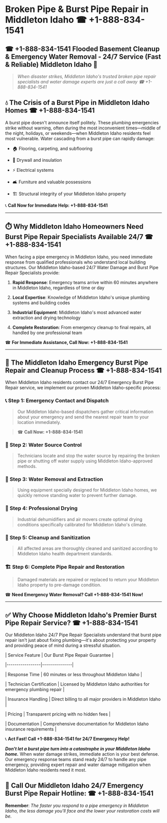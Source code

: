 # Broken Pipe & Burst Pipe Repair in Middleton Idaho ☎ +1-888-834-1541  
## ☎ +1-888-834-1541 Flooded Basement Cleanup & Emergency Water Removal - 24/7 Service (Fast & Reliable) Middleton Idaho 🚨  

> *When disaster strikes, Middleton Idaho's trusted broken pipe repair specialists and water damage experts are just a call away ☎ +1-888-834-1541*  

## 💧 The Crisis of a Burst Pipe in Middleton Idaho Homes ☎ +1-888-834-1541  

A burst pipe doesn't announce itself politely. These plumbing emergencies strike without warning, often during the most inconvenient times—middle of the night, holidays, or weekends—when Middleton Idaho residents feel most vulnerable. Water cascading from a burst pipe can rapidly damage:  

* 🏠 Flooring, carpeting, and subflooring  
* 🧱 Drywall and insulation  
* ⚡ Electrical systems  
* 🛋️ Furniture and valuable possessions  
* 🏗️ Structural integrity of your Middleton Idaho property  

📞 **Call Now for Immediate Help: +1-888-834-1541**  

---  

## ⏱️ Why Middleton Idaho Homeowners Need Burst Pipe Repair Specialists Available 24/7 ☎ +1-888-834-1541  

When facing a pipe emergency in Middleton Idaho, you need immediate response from qualified professionals who understand local building structures. Our Middleton Idaho-based 24/7 Water Damage and Burst Pipe Repair Specialists provide:  

1. **Rapid Response**: Emergency teams arrive within 60 minutes anywhere in Middleton Idaho, regardless of time or day  
2. **Local Expertise**: Knowledge of Middleton Idaho's unique plumbing systems and building codes  
3. **Industrial Equipment**: Middleton Idaho's most advanced water extraction and drying technology  
4. **Complete Restoration**: From emergency cleanup to final repairs, all handled by one professional team  

☎ **For Immediate Assistance, Call Now: +1-888-834-1541**  

---  

## 🔧 The Middleton Idaho Emergency Burst Pipe Repair and Cleanup Process ☎ +1-888-834-1541  

When Middleton Idaho residents contact our 24/7 Emergency Burst Pipe Repair service, we implement our proven Middleton Idaho-specific process:  

### 📞 Step 1: Emergency Contact and Dispatch  
> Our Middleton Idaho-based dispatchers gather critical information about your emergency and send the nearest repair team to your location immediately.  
> ☎ **Call Now: +1-888-834-1541**  

### 🚿 Step 2: Water Source Control  
> Technicians locate and stop the water source by repairing the broken pipe or shutting off water supply using Middleton Idaho-approved methods.  

### 🌊 Step 3: Water Removal and Extraction  
> Using equipment specially designed for Middleton Idaho homes, we quickly remove standing water to prevent further damage.  

### 💨 Step 4: Professional Drying  
> Industrial dehumidifiers and air movers create optimal drying conditions specifically calibrated for Middleton Idaho's climate.  

### 🧼 Step 5: Cleanup and Sanitization  
> All affected areas are thoroughly cleaned and sanitized according to Middleton Idaho health department standards.  

### 🏗️ Step 6: Complete Pipe Repair and Restoration  
> Damaged materials are repaired or replaced to return your Middleton Idaho property to pre-damage condition.  

☎ **Need Emergency Water Removal? Call +1-888-834-1541 Now!**  

---  

## ✅ Why Choose Middleton Idaho's Premier Burst Pipe Repair Service? ☎ +1-888-834-1541  

Our Middleton Idaho 24/7 Pipe Repair Specialists understand that burst pipe repair isn't just about fixing plumbing—it's about protecting your property and providing peace of mind during a stressful situation.  

| Service Feature | Our Burst Pipe Repair Guarantee |  
|-----------------|---------------|  
| Response Time | 60 minutes or less throughout Middleton Idaho |  
| Technician Certification | Licensed by Middleton Idaho authorities for emergency plumbing repair |  
| Insurance Handling | Direct billing to all major providers in Middleton Idaho |  
| Pricing | Transparent pricing with no hidden fees |  
| Documentation | Comprehensive documentation for Middleton Idaho insurance requirements |  

📞 **Act Fast! Call +1-888-834-1541 for 24/7 Emergency Help!**  

***Don't let a burst pipe turn into a catastrophe in your Middleton Idaho home.*** When water damage strikes, immediate action is your best defense. Our emergency response teams stand ready 24/7 to handle any pipe emergency, providing expert repair and water damage mitigation when Middleton Idaho residents need it most.  

## 📱 Call Our Middleton Idaho 24/7 Emergency Burst Pipe Repair Hotline: ☎ +1-888-834-1541  

**Remember**: *The faster you respond to a pipe emergency in Middleton Idaho, the less damage you'll face and the lower your restoration costs will be.*